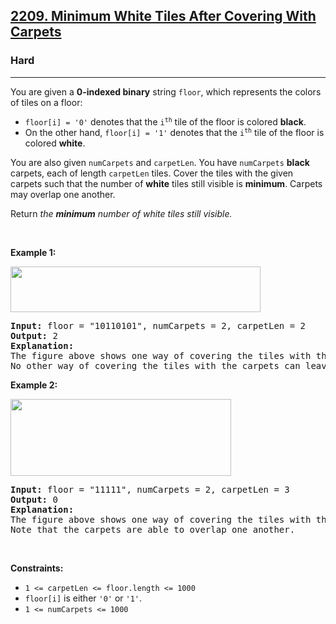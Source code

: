 <h2><a href="https://leetcode.com/problems/minimum-white-tiles-after-covering-with-carpets/">2209. Minimum White Tiles After Covering With Carpets</a></h2><h3>Hard</h3><hr><div style="user-select: auto;"><p style="user-select: auto;">You are given a <strong style="user-select: auto;">0-indexed binary</strong> string <code style="user-select: auto;">floor</code>, which represents the colors of tiles on a floor:</p>

<ul style="user-select: auto;">
	<li style="user-select: auto;"><code style="user-select: auto;">floor[i] = '0'</code> denotes that the <code style="user-select: auto;">i<sup style="user-select: auto;">th</sup></code> tile of the floor is colored <strong style="user-select: auto;">black</strong>.</li>
	<li style="user-select: auto;">On the other hand, <code style="user-select: auto;">floor[i] = '1'</code> denotes that the <code style="user-select: auto;">i<sup style="user-select: auto;">th</sup></code> tile of the floor is colored <strong style="user-select: auto;">white</strong>.</li>
</ul>

<p style="user-select: auto;">You are also given <code style="user-select: auto;">numCarpets</code> and <code style="user-select: auto;">carpetLen</code>. You have <code style="user-select: auto;">numCarpets</code> <strong style="user-select: auto;">black</strong> carpets, each of length <code style="user-select: auto;">carpetLen</code> tiles. Cover the tiles with the given carpets such that the number of <strong style="user-select: auto;">white</strong> tiles still visible is <strong style="user-select: auto;">minimum</strong>. Carpets may overlap one another.</p>

<p style="user-select: auto;">Return <em style="user-select: auto;">the <strong style="user-select: auto;">minimum</strong> number of white tiles still visible.</em></p>

<p style="user-select: auto;">&nbsp;</p>
<p style="user-select: auto;"><strong class="example" style="user-select: auto;">Example 1:</strong></p>
<img alt="" src="https://assets.leetcode.com/uploads/2022/02/10/ex1-1.png" style="width: 400px; height: 73px; user-select: auto;">
<pre style="user-select: auto;"><strong style="user-select: auto;">Input:</strong> floor = "10110101", numCarpets = 2, carpetLen = 2
<strong style="user-select: auto;">Output:</strong> 2
<strong style="user-select: auto;">Explanation:</strong> 
The figure above shows one way of covering the tiles with the carpets such that only 2 white tiles are visible.
No other way of covering the tiles with the carpets can leave less than 2 white tiles visible.
</pre>

<p style="user-select: auto;"><strong class="example" style="user-select: auto;">Example 2:</strong></p>
<img alt="" src="https://assets.leetcode.com/uploads/2022/02/10/ex2.png" style="width: 353px; height: 123px; user-select: auto;">
<pre style="user-select: auto;"><strong style="user-select: auto;">Input:</strong> floor = "11111", numCarpets = 2, carpetLen = 3
<strong style="user-select: auto;">Output:</strong> 0
<strong style="user-select: auto;">Explanation:</strong> 
The figure above shows one way of covering the tiles with the carpets such that no white tiles are visible.
Note that the carpets are able to overlap one another.
</pre>

<p style="user-select: auto;">&nbsp;</p>
<p style="user-select: auto;"><strong style="user-select: auto;">Constraints:</strong></p>

<ul style="user-select: auto;">
	<li style="user-select: auto;"><code style="user-select: auto;">1 &lt;= carpetLen &lt;= floor.length &lt;= 1000</code></li>
	<li style="user-select: auto;"><code style="user-select: auto;">floor[i]</code> is either <code style="user-select: auto;">'0'</code> or <code style="user-select: auto;">'1'</code>.</li>
	<li style="user-select: auto;"><code style="user-select: auto;">1 &lt;= numCarpets &lt;= 1000</code></li>
</ul>
</div>